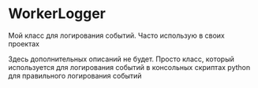 # WorkerLogger
Мой класс для логирования событий. Часто использую в своих проектах

Здесь дополнительных описаний не будет. Просто класс, который используется для логирования событий в консольных скриптах python для правильного логирования событий
